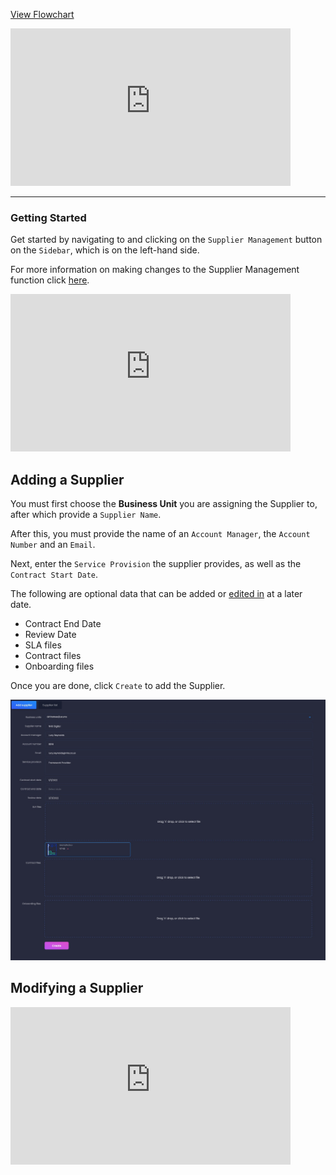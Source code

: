 <p><a target="\_blank" href='/_pdf/Supplier%20Management.pdf'>
View Flowchart
</a></p>

<iframe src="https://www.youtube-nocookie.com/embed/Hew0TyGvdoA?vq=hd1080&rel=0&color=white" width="448" height="252" frameborder="0" allow="fullscreen" allowfullscreen></iframe>

---

### Getting Started

Get started by navigating to and clicking on the `Supplier Management` button on the `Sidebar`, which is on the left-hand side.

For more information on making changes to the Supplier Management function click [here][Supplier Management].

<iframe src="https://www.youtube-nocookie.com/embed/Vq6wZU29mqo?vq=hd1080&rel=0&cc_load_policy=1&color=white" width="448" height="252" frameborder="0" allow="fullscreen" allowfullscreen></iframe>

## Adding a Supplier

You must first choose the **Business Unit** you are assigning the Supplier to, after which provide a `Supplier Name`.

After this, you must provide the name of an `Account Manager`, the `Account Number` and an `Email`.

Next, enter the `Service Provision` the supplier provides, as well as the `Contract Start Date`.

The following are optional data that can be added or [edited in][Supplier Management] at a later date.

+ Contract End Date
+ Review Date
+ SLA files
+ Contract files
+ Onboarding files

Once you are done, click `Create` to add the Supplier.

<img src="/img/DocImg/General Information/Supplier_Management/Completed_Supplier_Manager_Form.png" alt="Completed Supplier Form" class="center"/>

## Modifying a Supplier

<iframe src="https://www.youtube-nocookie.com/embed/m8UgQGGE7dI?vq=hd1080&rel=0&cc_load_policy=1&color=white" width="448" height="252" frameborder="0" allow="fullscreen" allowfullscreen></iframe>


[Supplier Management]: #modifying-a-supplier
